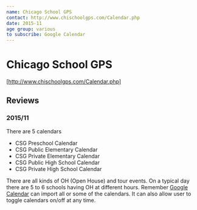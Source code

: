```yaml
---
name: Chicago School GPS
contact: http://www.chischoolgps.com/Calendar.php
date: 2015-11
age group: various
to subscribe: Google Calendar
---
```

# Chicago School GPS

[http://www.chischoolgps.com/Calendar.php]

## Reviews

### 2015/11

There are 5 calendars

- CSG Preschool Calendar
- CSG Public Elementary Calendar
- CSG Private Elementary Calendar
- CSG Public High School Calendar
- CSG Private High School Calendar

There are all kinds of OH (Open House) and tour events. On a typical day there
are 5 to 6 schools having OH at different hours. Remember [Google
Calendar](GoogleCalendar) can import all or some of the calendars. It can also
allow user to toggle calendars on/off at any time.
